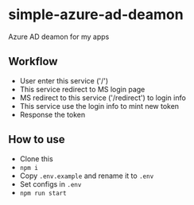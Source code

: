 # simple-azure-ad-deamon
Azure AD deamon for my apps

## Workflow
- User enter this service ('/')
- This service redirect to MS login page
- MS redirect to this service ('/redirect') to login info
- This service use the login info to mint new token
- Response the token

## How to use

- Clone this
- `npm i`
- Copy `.env.example` and rename it to `.env`
- Set configs in `.env`
- `npm run start`


